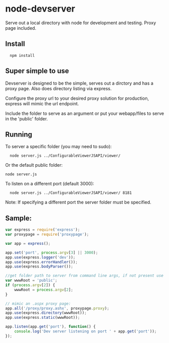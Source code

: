 node-devserver
==============

Serve out a local directory with node for development and testing. Proxy page included.

## Install

```
  npm install
```

## Super simple to use

Devserver is designed to be the simple, serves out a dirctory and has a proxy page. Also does directory listing via express.

Configure the proxy url to your desired proxy solution for production, express will mimic the url endpoint.

Include the folder to serve as an argument or put your webapp/files to serve in the 'public' folder.

## Running
To server a specific folder (you may need to sudo):
```
  node server.js ../ConfigurableViewerJSAPI/viewer/
```
Or the default public folder:
```
node server.js
```
To listen on a different port (default 3000):
```
  node server.js ../ConfigurableViewerJSAPI/viewer/ 8181
```
Note: If specifying a different port the server folder must be specified.

## Sample:
```javascript
var express = require('express');
var proxypage = require('proxypage');

var app = express();

app.set('port', process.argv[3] || 3000);
app.use(express.logger('dev'));
app.use(express.errorHandler());
app.use(express.bodyParser());

//get folder path to server from command line args, if not present use relative folder called public:
var wwwRoot = 'public';
if (process.argv[2]) {
	wwwRoot = process.argv[2];
}

// mimic an .aspx proxy page:
app.all('/proxy/proxy.ashx', proxypage.proxy);
app.use(express.directory(wwwRoot));
app.use(express.static(wwwRoot));

app.listen(app.get('port'), function() {
	console.log('Dev server listening on port ' + app.get('port'));
});
```